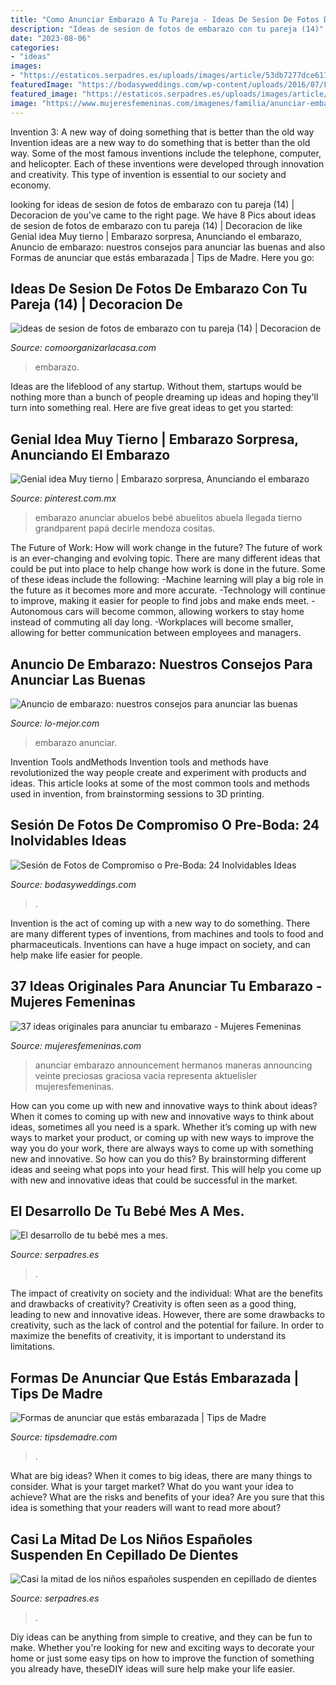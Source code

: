 ```yaml
---
title: "Como Anunciar Embarazo A Tu Pareja - Ideas De Sesion De Fotos De Embarazo Con Tu Pareja (14)"
description: "Ideas de sesion de fotos de embarazo con tu pareja (14)"
date: "2023-08-06"
categories:
- "ideas"
images:
- "https://estaticos.serpadres.es/uploads/images/article/53db7277dce6174d23528a45/ecografia_0.jpg"
featuredImage: "https://bodasyweddings.com/wp-content/uploads/2016/07/Fotos-de-preboda-en-Austin.jpg"
featured_image: "https://estaticos.serpadres.es/uploads/images/article/53db7277dce6174d23528a45/ecografia_0.jpg"
image: "https://www.mujeresfemeninas.com/imagenes/familia/anunciar-embarazo-mas-hermanos.jpg"
---
```



Invention 3: A new way of doing something that is better than the old way
Invention ideas are a new way to do something that is better than the old way. Some of the most famous inventions include the telephone, computer, and helicopter. Each of these inventions were developed through innovation and creativity. This type of invention is essential to our society and economy.

	

		
looking for ideas de sesion de fotos de embarazo con tu pareja (14) | Decoracion de you've came to the right page. We have 8 Pics about ideas de sesion de fotos de embarazo con tu pareja (14) | Decoracion de like Genial idea Muy tierno | Embarazo sorpresa, Anunciando el embarazo, Anuncio de embarazo: nuestros consejos para anunciar las buenas and also Formas de anunciar que estás embarazada | Tips de Madre. Here you go:
		
    
## Ideas De Sesion De Fotos De Embarazo Con Tu Pareja (14) | Decoracion De

<img loading=lazy src="https://comoorganizarlacasa.com/wp-content/uploads/2016/04/ideas-de-sesion-de-fotos-de-embarazo-con-tu-pareja-14.jpg" onerror="this.onerror=null;this.src='https://tse2.mm.bing.net/th?id=OIP.WlRS2SM4Cb_p9kQjnuR5igHaLH&amp;pid=15.1';" alt="ideas de sesion de fotos de embarazo con tu pareja (14) | Decoracion de">

_Source: comoorganizarlacasa.com_

>embarazo. 

	

Ideas are the lifeblood of any startup. Without them, startups would be nothing more than a bunch of people dreaming up ideas and hoping they'll turn into something real. Here are five great ideas to get you started: 

    
## Genial Idea Muy Tierno | Embarazo Sorpresa, Anunciando El Embarazo

<img loading=lazy src="https://i.pinimg.com/736x/52/c1/b8/52c1b857a29d4cb29ea437482c6e7d1e.jpg" onerror="this.onerror=null;this.src='https://tse2.mm.bing.net/th?id=OIP.eMQHb3P2awtR2moO2ZihmQHaNJ&amp;pid=15.1';" alt="Genial idea Muy tierno | Embarazo sorpresa, Anunciando el embarazo">

_Source: pinterest.com.mx_

>embarazo anunciar abuelos bebé abuelitos abuela llegada tierno grandparent papá decirle mendoza cositas. 

	

The Future of Work: How will work change in the future?
The future of work is an ever-changing and evolving topic. There are many different ideas that could be put into place to help change how work is done in the future. Some of these ideas include the following: 
-Machine learning will play a big role in the future as it becomes more and more accurate. 
-Technology will continue to improve, making it easier for people to find jobs and make ends meet. 
-Autonomous cars will become common, allowing workers to stay home instead of commuting all day long. 
-Workplaces will become smaller, allowing for better communication between employees and managers.

    
## Anuncio De Embarazo: Nuestros Consejos Para Anunciar Las Buenas

<img loading=lazy src="https://www.lo-mejor.com/wp-content/uploads/2021/02/ideas-para-anunciar-embarazo.jpg" onerror="this.onerror=null;this.src='https://tse1.mm.bing.net/th?id=OIP.p_-GB9bXM9_Xn5DtsJrIkgHaE7&amp;pid=15.1';" alt="Anuncio de embarazo: nuestros consejos para anunciar las buenas">

_Source: lo-mejor.com_

>embarazo anunciar. 

	

Invention Tools andMethods
Invention tools and methods have revolutionized the way people create and experiment with products and ideas. This article looks at some of the most common tools and methods used in invention, from brainstorming sessions to 3D printing.

    
## Sesión De Fotos De Compromiso O Pre-Boda: 24 Inolvidables Ideas

<img loading=lazy src="https://bodasyweddings.com/wp-content/uploads/2016/07/Fotos-de-preboda-en-Austin.jpg" onerror="this.onerror=null;this.src='https://tse4.mm.bing.net/th?id=OIP.b_z8lhgcTHGeehYNPp3bzAHaLH&amp;pid=15.1';" alt="Sesión de Fotos de Compromiso o Pre-Boda: 24 Inolvidables Ideas">

_Source: bodasyweddings.com_

>. 

	

Invention is the act of coming up with a new way to do something. There are many different types of inventions, from machines and tools to food and pharmaceuticals. Inventions can have a huge impact on society, and can help make life easier for people.

    
## 37 Ideas Originales Para Anunciar Tu Embarazo - Mujeres Femeninas

<img loading=lazy src="https://www.mujeresfemeninas.com/imagenes/familia/anunciar-embarazo-mas-hermanos.jpg" onerror="this.onerror=null;this.src='https://tse3.mm.bing.net/th?id=OIP.9QtGhdJL_O7Sgmxi9WHmagHaLH&amp;pid=15.1';" alt="37 ideas originales para anunciar tu embarazo - Mujeres Femeninas">

_Source: mujeresfemeninas.com_

>anunciar embarazo announcement hermanos maneras announcing veinte preciosas graciosa vacia representa aktuelisler mujeresfemeninas. 

	

How can you come up with new and innovative ways to think about ideas?
When it comes to coming up with new and innovative ways to think about ideas, sometimes all you need is a spark. Whether it’s coming up with new ways to market your product, or coming up with new ways to improve the way you do your work, there are always ways to come up with something new and innovative. So how can you do this? By brainstorming different ideas and seeing what pops into your head first. This will help you come up with new and innovative ideas that could be successful in the market.

    
## El Desarrollo De Tu Bebé Mes A Mes.

<img loading=lazy src="https://estaticos.serpadres.es/uploads/images/article/53db7277dce6174d23528a45/ecografia_0.jpg" onerror="this.onerror=null;this.src='https://tse1.mm.bing.net/th?id=OIP.H0Mq7xEkXl7-CIqH-MAKMAHaFj&amp;pid=15.1';" alt="El desarrollo de tu bebé mes a mes.">

_Source: serpadres.es_

>. 

	

The impact of creativity on society and the individual: What are the benefits and drawbacks of creativity?
Creativity is often seen as a good thing, leading to new and innovative ideas. However, there are some drawbacks to creativity, such as the lack of control and the potential for failure. In order to maximize the benefits of creativity, it is important to understand its limitations.

    
## Formas De Anunciar Que Estás Embarazada | Tips De Madre

<img loading=lazy src="https://tipsdemadre.com/wp-content/uploads/2015/03/pregnant-marco.jpg" onerror="this.onerror=null;this.src='https://tse4.mm.bing.net/th?id=OIP.CJxhl4Rc4BrJYFyL1axn4wHaJ3&amp;pid=15.1';" alt="Formas de anunciar que estás embarazada | Tips de Madre">

_Source: tipsdemadre.com_

>. 

	

What are big ideas?
When it comes to big ideas, there are many things to consider. What is your target market? What do you want your idea to achieve? What are the risks and benefits of your idea? Are you sure that this idea is something that your readers will want to read more about?

    
## Casi La Mitad De Los Niños Españoles Suspenden En Cepillado De Dientes

<img loading=lazy src="https://estaticos.serpadres.es/uploads/images/article/55e578be3eafe8869fb65a32/dientes-cuad_0.jpg" onerror="this.onerror=null;this.src='https://tse4.mm.bing.net/th?id=OIP.2sR7XgzbGx3jg03f6S4vPgHaFj&amp;pid=15.1';" alt="Casi la mitad de los niños españoles suspenden en cepillado de dientes">

_Source: serpadres.es_

>. 

	

Diy ideas can be anything from simple to creative, and they can be fun to make. Whether you're looking for new and exciting ways to decorate your home or just some easy tips on how to improve the function of something you already have, theseDIY ideas will sure help make your life easier.

